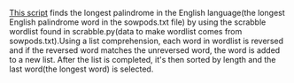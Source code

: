 [This script](https://github.com/BMariscal/intermediate_python/blob/master/wordplay/longest_palindrome_bestest.py) finds
the longest palindrome in the English language(the longest English palindrome word in the sowpods.txt file) by using the scrabble wordlist found in scrabble.py(data to make wordlist comes from sowpods.txt).Using a list comprehension, each word in wordlist is reversed and if the reversed word matches the unreversed word, the word is added to a new list. After the list is completed, it's then sorted by length and the last word(the longest word) is selected.

